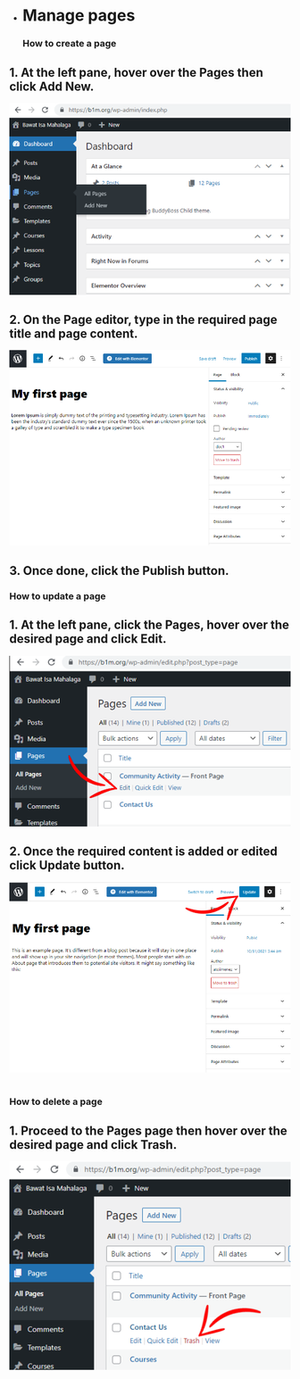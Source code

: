 - # Manage pages
  ### How to create a page
## 1. At the left pane, hover over the **Pages** then click **Add New**.

![Image3.1](/img/3.1.PNG)


## 2. On the Page editor, type in the required **page title** and **page content**.

![Image3.2](/img/3.2.PNG)


## 3. Once done, click the **Publish** button.


   ### How to update a page
## 1. At the left pane, click the **Pages**, hover over the desired page and click **Edit**.

![Image3.3](/img/3.3.PNG) 


## 2. Once the required content is added or edited click **Update** button. 

![Image3.4](/img/3.4.PNG)

#
   ### How to delete a page
## 1. Proceed to the **Pages page** then hover over the desired page and click **Trash**.

![Image3.5](/img/3.5.PNG)
